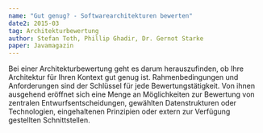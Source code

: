 ```yaml
---
name: "Gut genug? - Softwarearchitekturen bewerten"
date2: 2015-03
tag: Architekturbewertung
author: Stefan Toth, Phillip Ghadir, Dr. Gernot Starke
paper: Javamagazin
---
```

Bei einer Architekturbewertung geht es darum herauszufinden, ob Ihre Architektur für Ihren Kontext
gut genug ist. Rahmenbedingungen und Anforderungen sind der Schlüssel für jede Bewertungstätigkeit.
Von ihnen ausgehend eröffnet sich eine Menge an Möglichkeiten zur Bewertung von zentralen
Entwurfsentscheidungen, gewählten Datenstrukturen oder Technologien, eingehaltenen Prinzipien oder
extern zur Verfügung gestellten Schnittstellen.